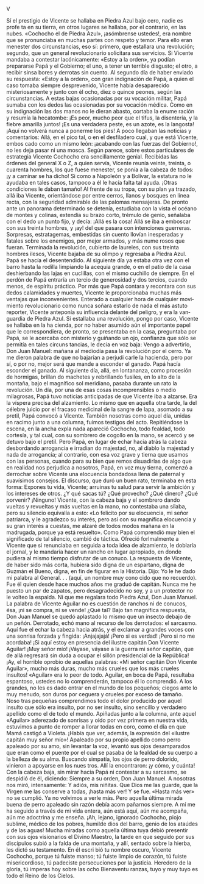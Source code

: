 V


 Sí el prestigio de Vicente se hallaba en Piedra Azul bajo cero, nadie es profe­
 ta en su tierra, en otros lugares se hallaba, por el contrario, en las nubes.
 «Cochocho el de Piedra Azul», ¡asómbrense ustedes!, era nombre que se
 pronunciaba en muchas partes con respeto y temor. Para ello eran menester
 dos circunstancias, eso sí: primero, que estallara una revolución; segundo,
 que un general revolucionario solicitara sus servicios. Si Vicente mandaba
 a contestar lacónicamente: «Estoy a la orden», ya podían prepararse Papá
 y el Gobierno; el uno, a tener un terrible disgusto; el otro, a recibir sinsa­
 bores y derrotas sin cuento.
 Al segundo día de haber enviado su respuesta: «Estoy a la orden», con
 gran indignación de Papá, a quien el caso tomaba siempre desprevenido,
 Vicente había desaparecido misteriosamente y junto con él ocho, diez o quince
 peones, según las circunstancias. A estas bajas ocasionadas por su vocación
 militar, Papá sumaba con los dedos las ocasionadas por su vocación médica.
 Como en su indignación las dos manos no le dieran abasto, cortaba la enume­
 ración y resumía la hecatombe:
 ¡Es peor, mucho peor que el tifus, la disentería, y la fiebre amarilla
 juntos! ¡Es una verdadera peste, es un azote, es la langosta! ¡Aquí no volverá
 nunca a ponerme los pies!
 A poco llegaban las noticias y comentarios:
 Allá, en el pico tal, o en el desfiladero cual, y que está Vicente, embos­
cado como un mismo león: ¡acabando con las fuerzas del Gobierno!, no les
deja pasar ni una mosca.
 Según parece, sobre estos particulares de estrategia Vicente Cochocho era
sencillamente genial. Recibidas las órdenes del general X o Z, a quien servía,
Vicente reunía veinte, treinta, o cuarenta hombres, los que fuese menester,
se ponía a la cabeza de todos: ¡y a caminar se ha dicho! Si como a Napoleón
y a Bolívar, la estatura no le ayudaba en tales casos, tampoco a él le hacía falta
tal ayuda. ¡Otras condiciones le daban tamaño!
 Al frente de su tropa, con su plan ya trazado, allá iba Vicente, orientándose
por entre cerros, llanos y bosques en línea recta, con la seguridad admirable
de las palomas mensajeras. De pronto ante un panorama determinado se
detenía, estudiaba con la vista el océano de montes y colinas, extendía su
brazo corto, trémulo de genio, señalaba con el dedo un punto fijo, y decía:
 ¡Allá es la cosa!
 Allá se iba a emboscar con sus treinta hombres, y ¡ay! del que pasara con
intenciones guerreras. Sorpresas, estratagemas, embestidas sin cuento llovían
inesperadas y fatales sobre los enemigos, por mejor armados, y más nume­
rosos que fueran.
 Terminada la revolución, cubierto de laureles, con sus treinta hombres
ilesos, Vicente bajaba de su olimpo y regresaba a Piedra Azul.
 Papá se hacía el desentendido.
 Al siguiente día ya estaba otra vez con el barro hasta la rodilla limpiando
la acequia grande, o en el patio de la casa deshierbando las lajas en cuclillas,
con el mismo cuchillo de siempre.
 En el perdón de Papá entraría un tercio de generosidad y dos tercios,
cuando menos, de espíritu práctico. Por más que Papá contara y recontara
con sus dedos calamidades y muertes, Vicente le proporcionaba muchas más
ventajas que inconvenientes. Enterado a cualquier hora de cualquier movi­
miento revolucionario como nunca soñara estarlo de nada el más astuto
reporter, Vicente anteponía su influencia delante del peligro, y era la van­
guardia de Piedra Azul.
 Si estallaba una revolución, pongo por caso, Vicente se hallaba en la ha­
cienda, por no haber asumido aún el importante papel que le correspondiera,
de pronto, se presentaba en la casa, preguntaba por Papá, se le acercaba con
misterio y guiñando un ojo, confianza que sólo se permitía en tales circuns­
tancias, le decía en voz baja:
 Vengo a advertirlo, Don Juan Manuel: mañana al mediodía pasa la
revolución por el cerro. Ya me dieron palabra de que no bajarían a perjudi­
carle la hacienda, pero por sí, o por no, mejor será que mande a esconder el
ganado.
 Papá hacía esconder el ganado.
 Al siguiente día, allá, en lontananza, como procesión de hormigas, brillan­
 do machetes y rebrillando fusiles, en lo alto de la montaña, bajo el magnífico
sol meridiano, pasaba durante un rato la revolución.
 Un día, por una de esas cosas incomprensibles o medio milagrosas, Papá
tuvo noticias anticipadas de que Vicente iba a alzarse. Era la víspera precisa
del alzamiento. Lo mismo que en aquella otra tarde, la del célebre juicio por
el fracaso medicinal de la sangre de lapa, asomado a su pretil, Papá convocó a
Vicente. También nosotras como aquel día, unidas en racimo junto a una
columna, fuimos testigos del acto. Repitiéndose la escena, en la ancha expla­
nada apareció Cochocho, todo fealdad, todo cortesía, y tal cual, con su
sombrero de cogollo en la mano, se acercó y se detuvo bajo el pretil. Pero
Papá, en lugar de echar hacia atrás la cabeza desbordando arrogancia e irradian­
do majestad, no, al diablo la majestad y nada de arrogancia; al contrario, con
esa voz grave y tierna que usamos con las personas, cuando para su bien que­
remos disuadirlas de algo que en realidad nos perjudica a nosotros, Papá, en
voz muy tierna, comenzó a derrochar sobre Vicente una elocuencia bondadosa
llena de paternal y suavísimos consejos. El discurso, que duró un buen rato,
terminaba en esta forma:
 Expones tu vida, Vicente; arruinas tu salud para servir la ambición y
los intereses de otros. ¿Y qué sacas tú? ¿Qué provecho? ¿Qué dinero?
¿Qué porvenir? ¡Ninguno!
 Vicente, con la cabeza baja y el sombrero dando vueltas y revueltas y más
vueltas en la mano, no contestaba una sílaba, pero su silencio equivalía a esto:
«Lo felicito por su elocuencia, mi señor patriarca, y le agradezco su interés,
pero así con su magnífica elocuencia y su gran interés a cuestas, me alzaré de
todos modos mañana en la madrugada, porque ya está resuelto».
 Como Papá comprendió muy bien el significado de tal silencio, cambió de
táctica. Ofreció forlmalmente a Vicente que si renunciaba en seguida a toda
idea de alzamiento, le doblaría el jornal, y le mandaría hacer un rancho en
lugar apropiado, en donde pudiera al mismo tiempo disfrutar de un conuco.
 La respuesta de Vicente, de haber sido más corta, hubiera sido digna de
un espartano, digna de Guzmán el Bueno, digna, en fin de figurar en la
Historia. Dijo:
 Yo le he dado mi palabra al General. . . (aquí, un nombre muy cono­
cido que no recuerdo). Fue él quien desde hace muchos años me graduó de
capitán. Nunca me he puesto un par de zapatos, pero desagradecido no soy,
y a un protector no le volteo la espalda. Ni que me regalara todo Piedra
Azul, Don Juan Manuel. La palabra de Vicente Aguilar no es cuestión de
ranchos ni de conucos, ésa, ¡ni se compra, ni se vende!
 ¿Qué tal?
 Bajo tan magnífica respuesta, Don Juan Manuel se quedó aplastado lo
mismo que un insecto debajo de un peñón. Derrotado, echó mano al recurso
 de los derrotados: el sarcasmo. Aquí fue el echar la cabeza hacia atrás, y el
 exclamar a grandes voces con una sonrisa forzada y fingida:
 ¡Anjajajajá! ¡Pero si es verdad! ¡Pero si no me acordaba! ¡Si aquí
 estoy en presencia del ilustre capitán Don Vicente Aguilar! ¡Muy señor mío!
¡Váyase, váyase a la guerra mi señor capitán, que de allá regresará sin duda
a ocupar el sillón presidencial de la República!
 ¡Ay, el horrible oprobio de aquellas palabras: «Mi señor capitán Don
Vicente Aguilar», mucho más duras, mucho más crueles que los más crueles
insultos! «Aguilar» era lo peor de todo. Aguilar, en boca de Papá, resultaba
espantoso, ustedes no lo comprenderán, tampoco él lo comprendió. A los
grandes, no les es dado entrar en el mundo de los pequeños; ciegos ante lo
muy menudo, son duros por ceguera y crueles por exceso de tamaño. Noso­
tras pequeñas comprendimos todo el dolor producido por aquel insulto que
sólo era insulto, por no ser insulto, sino sencillo y verdadero apellido como
el de todo el mundo. Apiñadas junto a la columna, ante aquel «Aguilar»
aderezado de sonrisas y oído por vez primera en nuestra vida, estuvimos a
punto de romper a llorar todas en coro, como el día en que Mamá castigó a
Violeta. ¡Había que ver, además, la expresión del «ilustre capitán muy señor
mío»! Apaleado por su propio apellido como perro apaleado por su amo,
sin levantar la voz, levantó sus ojos desamparados que eran como el puente
por el cual se pasaba de la fealdad de su cuerpo a la belleza de su alma.
Buscando simpatía, los ojos de perro dolorido, vinieron a apoyarse en los nues­
tros. Allí la encontraron: ¡y cómo, y cuánta! Con la cabeza baja, sin mirar
hacia Papá ni contestar a su sarcasmo, se despidió de él, diciendo:
 Siempre a su orden, Don Juan Manuel.
 A nosotras nos miró, intensamente:
 Y adiós, mis niñitas. Que Dios me las guarde, que la Virgen me las
conserve a todas, ¡hasta más ver!
 Y se fue. «Hasta más ver» no se cumplió. Ya no volvimos a verle más.
Pero aquella última mirada buena de perro apaleado sin razón debía acom­
pañarnos siempre. A mí me ha seguido a través de mi vida entera, aún está
aquí, aún me acompaña, aún me adoctrina y me enseña.
 ¡Ah, lejano, ignorado Cochocho, piojo sublime, médico de los pobres,
humilde dios del barro, genio de los ataúdes y de las aguas! Mucha miradas
como aquella última tuya debió presentir con sus ojos visionarios el Divino
Maestro, la tarde en que seguido por sus discípulos subió a la falda de una
montaña, y allí, sentado sobre la hierba, les dictó su testamento. En él escri­
bió tu nombre oscuro, Vicente Cochocho, porque tú fuiste manso; tú fuiste
limpio de corazón, tú fuiste misericordioso, tú padeciste persecuciones por la
justicia. Heredero de la gloria, tú imperas hoy sobre las ocho Bienaventu­
ranzas, tuyo y muy tuyo es todo el Reino de los Cielos.

